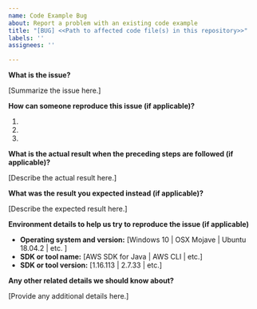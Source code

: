 ```yaml
---
name: Code Example Bug
about: Report a problem with an existing code example
title: "[BUG] <<Path to affected code file(s) in this repository>>"
labels: ''
assignees: ''

---
```


**What is the issue?**

[Summarize the issue here.]

**How can someone reproduce this issue (if applicable)?**

1.
1.
1.

**What is the actual result when the preceding steps are followed (if applicable)?**

[Describe the actual result here.]

**What was the result you expected instead (if applicable)?**

[Describe the expected result here.]

**Environment details to help us try to reproduce the issue (if applicable)**

  - **Operating system and version:** [Windows 10 | OSX Mojave | Ubuntu 18.04.2 | etc. ]
  - **SDK or tool name:** [AWS SDK for Java | AWS CLI | etc.]
  - **SDK or tool version:** [1.16.113 | 2.7.33 | etc.]

**Any other related details we should know about?**

[Provide any additional details here.]
